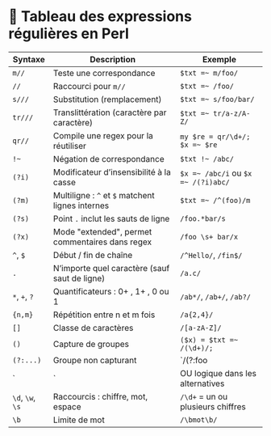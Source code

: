 # 🧾 Tableau des expressions régulières en Perl

| Syntaxe        | Description                                         | Exemple                                     |
|----------------|-----------------------------------------------------|---------------------------------------------|
| `m//`          | Teste une correspondance                            | `$txt =~ m/foo/`                            |
| `//`           | Raccourci pour `m//`                                | `$txt =~ /foo/`                             |
| `s///`         | Substitution (remplacement)                         | `$txt =~ s/foo/bar/`                        |
| `tr///`        | Translittération (caractère par caractère)          | `$txt =~ tr/a-z/A-Z/`                       |
| `qr//`         | Compile une regex pour la réutiliser                | `my $re = qr/\d+/; $x =~ $re`               |
| `!~`           | Négation de correspondance                          | `$txt !~ /abc/`                             |
| `(?i)`         | Modificateur d’insensibilité à la casse             | `$x =~ /abc/i` ou `$x =~ /(?i)abc/`         |
| `(?m)`         | Multiligne : `^` et `$` matchent lignes internes    | `$txt =~ /^(foo)/m`                         |
| `(?s)`         | Point `.` inclut les sauts de ligne                 | `/foo.*bar/s`                               |
| `(?x)`         | Mode "extended", permet commentaires dans regex     | `/foo \s+ bar/x`                            |
| `^`, `$`       | Début / fin de chaîne                               | `/^Hello/`, `/fin$/`                        |
| `.`            | N’importe quel caractère (sauf saut de ligne)       | `/a.c/`                                     |
| `*`, `+`, `?`  | Quantificateurs : 0+ , 1+ , 0 ou 1                   | `/ab*/`, `/ab+/`, `/ab?/`                   |
| `{n,m}`        | Répétition entre n et m fois                        | `/a{2,4}/`                                  |
| `[]`           | Classe de caractères                                | `/[a-zA-Z]/`                                |
| `()`           | Capture de groupes                                  | `($x) = $txt =~ /(\d+)/;`                   |
| `(?:...)`      | Groupe non capturant                                | `/(?:foo|bar)/`                             |
| `|`            | OU logique dans les alternatives                    | `/chien|chat/`                              |
| `\d`, `\w`, `\s`| Raccourcis : chiffre, mot, espace                   | `/\d+` = un ou plusieurs chiffres           |
| `\b`           | Limite de mot                                       | `/\bmot\b/`                                 |
